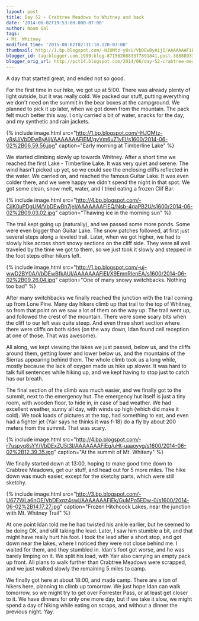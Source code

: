 ```yaml
---
layout: post
title: Day 52 - Crabtree Meadows to Whitney and back
date: '2014-06-02T19:53:00.000-07:00'
author: Noam Gal
tags:
- Mt. Whitney
modified_time: '2015-08-02T02:31:10.120-07:00'
thumbnail: http://1.bp.blogspot.com/-HJOMtz-y8sU/VbDEwByAijI/AAAAAAAFiEM/gvVm6uZ1yEI/s72-c/2014-06-02%2B06.59.56.jpg
blogger_id: tag:blogger.com,1999:blog-8715620883377891841.post-3888893304281854677
blogger_orig_url: http://pct14.blogspot.com/2014/06/day-52-crabtree-meadows-to-whitney-and.html
---
```

A day that started great, and ended not so good.

For the first time in our hike, we got up at 5:00. There was already plenty of light outside, but it was really cold. We packed our stuff, putting everything we don't need on the summit in the bear boxes at the campground. We planned to pick it up later, when we got down from the mountain. The pack felt much better this way. I only carried a bit of water, snacks for the day, and my synthetic and rain jackets.

{% include image.html src="http://1.bp.blogspot.com/-HJOMtz-y8sU/VbDEwByAijI/AAAAAAAFiEM/gvVm6uZ1yEI/s1600/2014-06-02%2B06.59.56.jpg" caption="Early morning at Timberline Lake" %}

We started climbing slowly up towards Whitney. After a short time we reached the first Lake - Timberline Lake. It was very quiet and serene. The wind hasn't picked up yet, so we could see the enclosing cliffs reflected in the water. We carried on, and reached the famous Guitar Lake. It was even colder there, and we were happy we didn't spend the night in that spot. We got some clean, snow melt, water, and I tried eating a frozen Clif Bar.

{% include image.html src="http://4.bp.blogspot.com/-CijK0uPDgUM/VbDEwBh7jeI/AAAAAAAFiEQ/Nsb-4qaPB2U/s1600/2014-06-02%2B09.03.02.jpg" caption="Thawing ice in the morning sun" %}

The trail kept going up (naturally), and we passed some more ponds. Some were even bigger than Guitar Lake. The snow patches followed, at first just several steps along a leveled trail. Later, when we got higher, we had to slowly hike across short snowy sections on the cliff side. They were all well traveled by the time we got to them, so we
 just took it slowly and stepped in the foot steps other hikers left.

{% include image.html src="http://1.bp.blogspot.com/-uj-wwD2BY0A/VbDEwBfkAUI/AAAAAAAFiEI/X9EmnRIenEA/s1600/2014-06-02%2B09.26.04.jpg" caption="One of many snowy switchbacks. Nothing too bad" %}

After many switchbacks we finally reached the junction with the trail coming up from Lone Pine. Many day hikers climb up that trail to the top of Whitney, so from that point on we saw a lot of them on the way up. The trail went up, and followed the crest of the mountain. There were some scary bits when the cliff to our left was quite steep. And even three short section where there were cliffs on both sides (on the way down, Idan found cell reception at one of those. That was awesome).

All along, we kept viewing the lakes we just passed, below us, and the cliffs around them, getting lower and lower below us, and the mountains of the Sierras appearing behind them. The whole climb took us a long while, mostly because the lack of oxygen made us hike up slower. It was hard to talk full sentences while hiking up, and we kept having to stop just to catch has our breath.

The final section of the climb was much easier, and we finally got to the summit, next to the emergency hut. The emergency hut itself is just a tiny room, with wooden floor, to hide in, in case of bad weather. We had excellent weather, sunny all day, with winds up high (which did make it cold). We took loads of pictures at the top, had something to eat, and even had a fighter jet (Yair says he thinks it was f-18) do a fly by about 200 meters from the summit. That was scary.

{% include image.html src="http://4.bp.blogspot.com/-r7uspyq8sYY/VbDExZU5t3I/AAAAAAAFiEg/uHt-uaaoyyg/s1600/2014-06-02%2B12.39.35.jpg" caption="At the summit of Mt. Whiteny" %}

We finally started down at 13:00, hoping to make good time down to Crabtree Meadows, get our stuff, and head out for 5 more miles. The hike down was much easier, except for the sketchy parts, which were still sketchy.

{% include image.html src="http://3.bp.blogspot.com/-U677WLa6nOE/VbDExqz4swI/AAAAAAAFiEk/GuMPo5EDw-0/s1600/2014-06-02%2B14.17.27.jpg" caption="Frozen Hitchcock Lakes, near the junction with Mt. Whitney Trail" %}

At one point Idan told me he had twisted his ankle earlier, but he seemed to be doing OK, and still taking the lead. Later, I saw him stumble a bit, and that might have really hurt his foot. I took the lead after a short stop, and got down near the lakes, where I noticed they were not close behind me. I waited for them, and they stumbled in. Idan's foot got worse, and he was barely limping on it. We split his load, with Yair also carrying an empty pack up front. All plans to walk further than Crabtree Meadows were scrapped, and we just walked slowly the remaining 5 miles to camp.

We finally got here at about 18:00, and made camp. There are a ton of hikers here, planning to climb up tomorrow. We just hope Idan can walk tomorrow, so we might try to get over Forrester Pass, or at least get closer to it. We have dinners for only one more day, but if we take it slow, we might spend a day of hiking while
 eating on scraps, and without a dinner the previous night. Yay.
